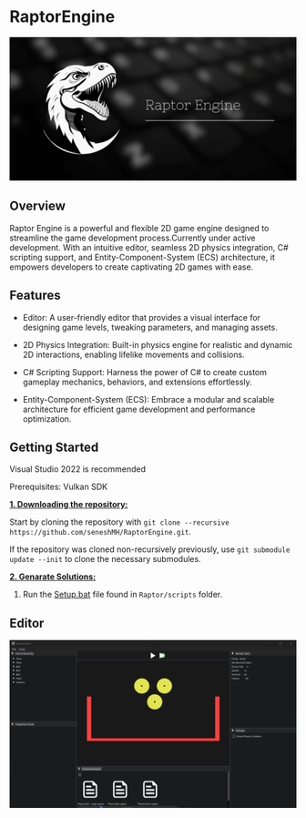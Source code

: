 # RaptorEngine

<div style="text-align: center;">

![Raptor](/Resources/logo.png?raw=true "Raptor")

</div>

## Overview

Raptor Engine is a powerful and flexible 2D game engine designed to streamline the game development process.Currently under active development. With an intuitive editor, seamless 2D physics integration, C# scripting support, and Entity-Component-System (ECS) architecture, it empowers developers to create captivating 2D games with ease.

## Features

-   Editor: A user-friendly editor that provides a visual interface for designing game levels, tweaking parameters, and managing assets.

-   2D Physics Integration: Built-in physics engine for realistic and dynamic 2D interactions, enabling lifelike movements and collisions.

-   C# Scripting Support: Harness the power of C# to create custom gameplay mechanics, behaviors, and extensions effortlessly.

-   Entity-Component-System (ECS): Embrace a modular and scalable architecture for efficient game development and performance optimization.

## Getting Started

Visual Studio 2022 is recommended

Prerequisites:
Vulkan SDK

<ins>**1. Downloading the repository:**</ins>

Start by cloning the repository with `git clone --recursive https://github.com/seneshMH/RaptorEngine.git`.

If the repository was cloned non-recursively previously, use `git submodule update --init` to clone the necessary submodules.

<ins>**2. Genarate Solutions:**</ins>

1. Run the [Setup.bat](<https://github.com/seneshMH/RaptorEngine/Raptor/scripts/GenerateProjects_(WINDOWS).bat>) file found in `Raptor/scripts` folder.

## Editor

![Raptor](/Resources/screen.png?raw=true "Raptor")
